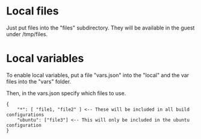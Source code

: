 # Local files

Just put files into the "files" subdirectory. They will be available in
the guest under /tmp/files.

# Local variables

To enable local variables, put a file "vars.json" into the "local"
and the var files into the "vars" folder.

Then, in the vars.json specify which files to use.

    {
        "*": [ "file1, "file2" ] <-- These will be included in all build configurations
        "ubuntu": ["file3"] <-- This will only be included in the ubuntu configuration
    }